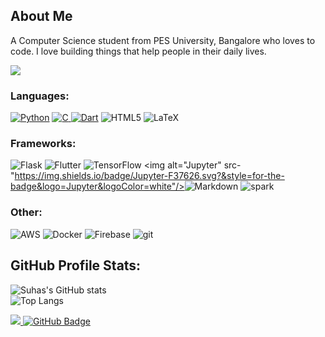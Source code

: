 ## About Me

A Computer Science student from PES University, Bangalore who loves to code. I love building things that help people in their daily lives.

<a href = "https://www.linkedin.com/in/suhas-thalanki/"><img src="https://img.icons8.com/fluent/48/000000/linkedin.png"/></a>

### Languages:
<a href="https://github.com/thesuhas?tab=repositories&language=python" target="_blank"><img alt="Python" src="https://img.shields.io/badge/python-%2314354C.svg?style=for-the-badge&logo=python&logoColor=white"/></a> 
<a href="https://github.com/thesuhas?tab=repositories&q=&type=&language=c&sort=" target="_blank"><img alt="C" src="https://img.shields.io/badge/c-%2300599C.svg?style=for-the-badge&logo=c&logoColor=white"/> </a>
<a href="https://github.com/thesuhas?tab=repositories&q=&type=&language=dart&sort=" target="_blank"><img alt="Dart" src="https://img.shields.io/badge/dart-%230175C2.svg?style=for-the-badge&logo=dart&logoColor=white"/></a>
<img alt="HTML5" src="https://img.shields.io/badge/html5-%23E34F26.svg?style=for-the-badge&logo=html5&logoColor=white"/> <img alt="LaTeX" src="https://img.shields.io/badge/latex-%23008080.svg?style=for-the-badge&logo=latex&logoColor=white"/>

### Frameworks:
<img alt="Flask" src="https://img.shields.io/badge/flask-%23000.svg?style=for-the-badge&logo=flask&logoColor=white"/> <img alt="Flutter" src="https://img.shields.io/badge/Flutter-%2302569B.svg?style=for-the-badge&logo=Flutter&logoColor=white" /> <img alt="TensorFlow" src="https://img.shields.io/badge/TensorFlow-%23FF6F00.svg?style=for-the-badge&logo=TensorFlow&logoColor=white" /> 
<img alt="Jupyter" src-"https://img.shields.io/badge/Jupyter-F37626.svg?&style=for-the-badge&logo=Jupyter&logoColor=white"/><img alt='Markdown' src='https://img.shields.io/badge/Markdown-000000?style=for-the-badge&logo=markdown&logoColor=white' />
<img alt='spark' src='https://img.shields.io/badge/Apache_Spark-FFFFFF?style=for-the-badge&logo=apachespark&logoColor=#E35A16' />

### Other:
<img alt="AWS" src="https://img.shields.io/badge/AWS-%23FF9900.svg?style=for-the-badge&logo=amazon-aws&logoColor=white"/> <img alt="Docker" src="https://img.shields.io/badge/docker-%230db7ed.svg?style=for-the-badge&logo=docker&logoColor=white"/> <img alt='Firebase' src='https://img.shields.io/badge/firebase-ffca28?style=for-the-badge&logo=firebase&logoColor=black' /> <img alt='git' src='https://img.shields.io/badge/Git-F05032?style=for-the-badge&logo=git&logoColor=white' />


## GitHub Profile Stats:

![Suhas's GitHub stats](https://github-readme-stats.vercel.app/api?username=thesuhas&show_icons=true&theme=dark)
<br>
![Top Langs](https://github-readme-stats.vercel.app/api/top-langs/?username=thesuhas&hide=jupyter+notebook&theme=dark&layout=compact)

<a href="https://github.com/Meghna-DAS/github-profile-views-counter">
    <img src="https://komarev.com/ghpvc/?username=thesuhas">
</a>
<a href="https://github.com/thesuhas?tab=followers"><img src="https://img.shields.io/github/followers/thesuhas?label=Followers&style=social" alt="GitHub Badge"></a>
<br><br>
